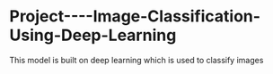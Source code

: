 # Project----Image-Classification-Using-Deep-Learning
This model is built on deep learning which is used to classify images 

